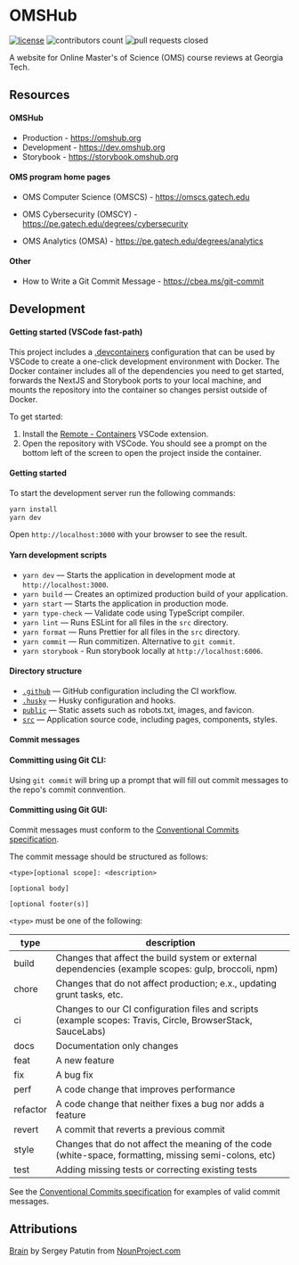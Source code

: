# OMSHub

[![license](https://img.shields.io/badge/License-GPLv3-blue.svg)](https://www.gnu.org/licenses/gpl-3.0)
![contributors count](https://img.shields.io/github/contributors/omshub/website)
![pull requests closed](https://img.shields.io/github/issues-pr-closed/omshub/website)

A website for Online Master's of Science (OMS) course reviews at Georgia Tech.

## Resources

#### OMSHub

- Production - https://omshub.org
- Development - https://dev.omshub.org
- Storybook - https://storybook.omshub.org

#### OMS program home pages

- OMS Computer Science (OMSCS) - https://omscs.gatech.edu

- OMS Cybersecurity (OMSCY) - https://pe.gatech.edu/degrees/cybersecurity

- OMS Analytics (OMSA) - https://pe.gatech.edu/degrees/analytics

#### Other

- How to Write a Git Commit Message - https://cbea.ms/git-commit

## Development

#### Getting started (VSCode fast-path)

This project includes a [.devcontainers](https://code.visualstudio.com/docs/remote/containers) configuration
that can be used by VSCode to create a one-click development environment with Docker. The Docker container
includes all of the dependencies you need to get started, forwards the NextJS and Storybook ports to your
local machine, and mounts the repository into the container so changes persist outside of Docker.

To get started:

1. Install the [Remote - Containers](https://marketplace.visualstudio.com/items?itemName=ms-vscode-remote.remote-containers)
   VSCode extension.
2. Open the repository with VSCode. You should see a prompt on the bottom left of the screen to open the
   project inside the container.

#### Getting started

To start the development server run the following commands:

```bash
yarn install
yarn dev
```

Open `http://localhost:3000` with your browser to see the result.

#### Yarn development scripts

- `yarn dev` — Starts the application in development mode at `http://localhost:3000`.
- `yarn build` — Creates an optimized production build of your application.
- `yarn start` — Starts the application in production mode.
- `yarn type-check` — Validate code using TypeScript compiler.
- `yarn lint` — Runs ESLint for all files in the `src` directory.
- `yarn format` — Runs Prettier for all files in the `src` directory.
- `yarn commit` — Run commitizen. Alternative to `git commit`.
- `yarn storybook` - Run storybook locally at `http://localhost:6006`.

#### Directory structure

- [`.github`](.github) — GitHub configuration including the CI workflow.<br>
- [`.husky`](.husky) — Husky configuration and hooks.<br>
- [`public`](./public) — Static assets such as robots.txt, images, and favicon.<br>
- [`src`](./src) — Application source code, including pages, components, styles.

#### Commit messages

#### Committing using Git CLI:

Using `git commit` will bring up a prompt that will fill out commit messages to the repo's commit connvention.

#### Committing using Git GUI:

Commit messages must conform to the [Conventional Commits specification](https://www.conventionalcommits.org/en/v1.0.0/).

The commit message should be structured as follows:

```
<type>[optional scope]: <description>

[optional body]

[optional footer(s)]
```

`<type>` must be one of the following:

| type     | description                                                                                                 |
| -------- | ----------------------------------------------------------------------------------------------------------- |
| build    | Changes that affect the build system or external dependencies (example scopes: gulp, broccoli, npm)         |
| chore    | Changes that do not affect production; e.x., updating grunt tasks, etc.                                     |
| ci       | Changes to our CI configuration files and scripts (example scopes: Travis, Circle, BrowserStack, SauceLabs) |
| docs     | Documentation only changes                                                                                  |
| feat     | A new feature                                                                                               |
| fix      | A bug fix                                                                                                   |
| perf     | A code change that improves performance                                                                     |
| refactor | A code change that neither fixes a bug nor adds a feature                                                   |
| revert   | A commit that reverts a previous commit                                                                     |
| style    | Changes that do not affect the meaning of the code (white-space, formatting, missing semi-colons, etc)      |
| test     | Adding missing tests or correcting existing tests                                                           |

See the [Conventional Commits specification](https://www.conventionalcommits.org/en/v1.0.0/#examples) for examples of valid commit messages.

## Attributions

[Brain](public/favicon.ico) by Sergey Patutin from [NounProject.com](https://thenounproject.com/icon/brain-291205)
